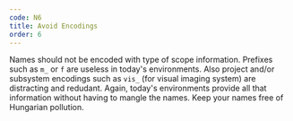 ```yaml
---
code: N6
title: Avoid Encodings
order: 6
---
```

Names should not be encoded with type of scope information.
Prefixes such as `m_` or `f` are useless in today's environments.
Also project and/or subsystem encodings such as `vis_` (for visual imaging system) are distracting and redudant.
Again, today's environments provide all that information without having to mangle the names.
Keep your names free of Hungarian pollution.
